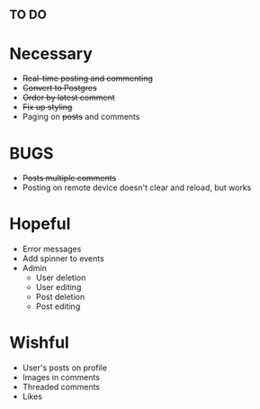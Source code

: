 TO DO
-----

Necessary
=========
- ~~Real-time posting and commenting~~
- ~~Convert to Postgres~~
- ~~Order by latest comment~~
- ~~Fix up styling~~
- Paging on ~~posts~~ and comments

BUGS
====
- ~~Posts multiple comments~~
- Posting on remote device doesn't clear and reload, but works


Hopeful
=======
- Error messages
- Add spinner to events
- Admin
	- User deletion
	- User editing
	- Post deletion
	- Post editing

Wishful
=======
- User's posts on profile
- Images in comments
- Threaded comments
- Likes
